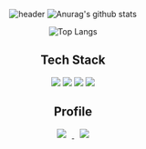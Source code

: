 <div align=center>
    
![header](https://capsule-render.vercel.app/api?type=waving&color=timeGradient&text=%20LeeMinJae%20%20&height=120&fontSize=120&fontColor=eaf7fe) 
![Anurag's github stats](https://github-readme-stats.vercel.app/api?username=LeeMinJae-dev&show_icons=true&theme=midnight-purple) 
    
![Top Langs](https://github-readme-stats.vercel.app/api/top-langs/?username=ohbyul&layout=compact&theme=dracula)

## <div align=center> Tech Stack

<p align="center">
    <img src="https://img.shields.io/badge/Java-007396?style=flat-square&logo=Java&logoColor=white"/>
    <img src="https://img.shields.io/badge/Python-3766AB?style=flat-square&logo=Python&logoColor=white"/>
    <img src="https://img.shields.io/badge/C-A8B9CC?style=flat-square&logo=C&logoColor=white"/>
    <img src="https://img.shields.io/badge/Git-F05032?style=flat-square&logo=Git&logoColor=white"/>

## <div align=center> Profile

<p align="center">   
    <a href="https://learnote-dev.com/"> <img src="http://img.shields.io/badge/-Tech%20Blog-black?style=flat&logo=github&link=https://learnote-dev.com/" style="height : auto; margin-left : 10px; margin-right : 10px;"/> </a> <a href="https://instagram.com/mj_lee_97/"> <img src="http://img.shields.io/badge/-Instagram-purple?style=flat&logo=Instagram&link=https://instagram.com/mj_lee_97/" style="height : auto; margin-left : 10px; margin-right : 10px;"/>

</div>

<!---
LeeMinJae-dev/LeeMinJae-dev is a ✨ special ✨ repository because its `README.md` (this file) appears on your GitHub profile.
You can click the Preview link to take a look at your changes.
--->
